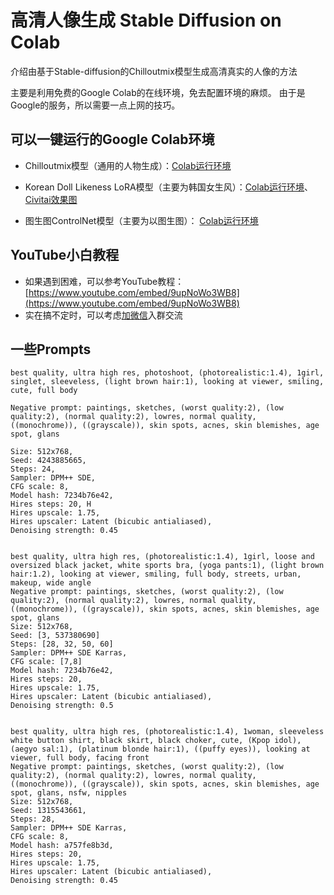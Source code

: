 # 高清人像生成 Stable Diffusion on Colab
介绍由基于Stable-diffusion的Chilloutmix模型生成高清真实的人像的方法

主要是利用免费的Google Colab的在线环境，免去配置环境的麻烦。 由于是Google的服务，所以需要一点上网的技巧。

## 可以一键运行的Google Colab环境

* Chilloutmix模型（通用的人物生成）：[Colab运行环境](https://colab.research.google.com/drive/1KiwBZ6CaXeuOlpRJMssQ04x2Q0XsGjom?usp=sharing)

* Korean Doll Likeness LoRA模型（主要为韩国女生风）：[Colab运行环境](https://colab.research.google.com/drive/1zgCN52pIbMXsVtVu-wLWrB694iUt2s1r)、[Civitai效果图](https://civitai.com/models/6424/chilloutmix)

* 图生图ControlNet模型（主要为以图生图）： [Colab运行环境](https://colab.research.google.com/drive/1sJyXFi_rItOZTjWbb6Re99FJBYmsvjFE?usp=sharing)

## YouTube小白教程
* 如果遇到困难，可以参考YouTube教程：[https://www.youtube.com/embed/9upNoWo3WB8](https://www.youtube.com/embed/9upNoWo3WB8)
* 实在搞不定时，可以考虑[加微信](https://www.kkgo1999.top/)入群交流

## 一些Prompts
```text
best quality, ultra high res, photoshoot, (photorealistic:1.4), 1girl, singlet, sleeveless, (light brown hair:1), looking at viewer, smiling, cute, full body

Negative prompt: paintings, sketches, (worst quality:2), (low quality:2), (normal quality:2), lowres, normal quality, ((monochrome)), ((grayscale)), skin spots, acnes, skin blemishes, age spot, glans

Size: 512x768, 
Seed: 4243885665, 
Steps: 24, 
Sampler: DPM++ SDE, 
CFG scale: 8, 
Model hash: 7234b76e42, 
Hires steps: 20, H
Hires upscale: 1.75, 
Hires upscaler: Latent (bicubic antialiased), 
Denoising strength: 0.45


best quality, ultra high res, (photorealistic:1.4), 1girl, loose and oversized black jacket, white sports bra, (yoga pants:1), (light brown hair:1.2), looking at viewer, smiling, full body, streets, urban, makeup, wide angle
Negative prompt: paintings, sketches, (worst quality:2), (low quality:2), (normal quality:2), lowres, normal quality, ((monochrome)), ((grayscale)), skin spots, acnes, skin blemishes, age spot, glans
Size: 512x768, 
Seed: [3, 537380690]
Steps: [28, 32, 50, 60]
Sampler: DPM++ SDE Karras, 
CFG scale: [7,8]
Model hash: 7234b76e42, 
Hires steps: 20, 
Hires upscale: 1.75, 
Hires upscaler: Latent (bicubic antialiased), 
Denoising strength: 0.5


best quality, ultra high res, (photorealistic:1.4), 1woman, sleeveless white button shirt, black skirt, black choker, cute, (Kpop idol), (aegyo sal:1), (platinum blonde hair:1), ((puffy eyes)), looking at viewer, full body, facing front
Negative prompt: paintings, sketches, (worst quality:2), (low quality:2), (normal quality:2), lowres, normal quality, ((monochrome)), ((grayscale)), skin spots, acnes, skin blemishes, age spot, glans, nsfw, nipples
Size: 512x768, 
Seed: 1315543661, 
Steps: 28, 
Sampler: DPM++ SDE Karras, 
CFG scale: 8, 
Model hash: a757fe8b3d, 
Hires steps: 20, 
Hires upscale: 1.75, 
Hires upscaler: Latent (bicubic antialiased), 
Denoising strength: 0.45
```

<!--
https://medium.com/@croath/%E4%BD%8E%E6%88%90%E6%9C%AC%E4%BD%93%E9%AA%8C%E7%94%9F%E6%88%90-ai-%E5%B0%8F%E5%A7%90%E5%A7%90%E7%85%A7%E7%89%87-85ffa7c13cd7
https://www.bilibili.com/video/BV12x4y1V71Q/
-->
